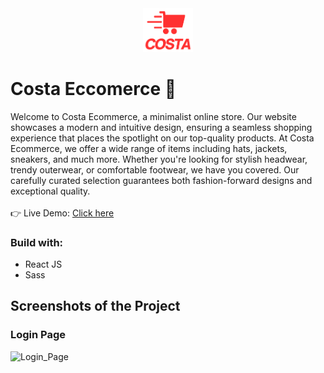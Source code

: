 <div align='center'>
 <img style="width:16%" src='src/assets/logov3.png'/>
</div>

# Costa Eccomerce 🛒

Welcome to Costa Ecommerce, a minimalist online store. Our website showcases a modern and intuitive design, ensuring a seamless shopping experience that places the spotlight on our top-quality products. At Costa Ecommerce, we offer a wide range of items including hats, jackets, sneakers, and much more. Whether you're looking for stylish headwear, trendy outerwear, or comfortable footwear, we have you covered. Our carefully curated selection guarantees both fashion-forward designs and exceptional quality.
<br />
<br />
👉 Live Demo: [Click here](https://davimgfx.github.io/pulseGym/)

### Build with:

- React JS <br>
- Sass  <br>

## Screenshots of the Project

### Login Page
![Login_Page](https://github.com/davimgfx/costa-eccomerce/assets/118557337/4d4d2ce9-be5e-4638-8aa4-c239424b2aa5)
